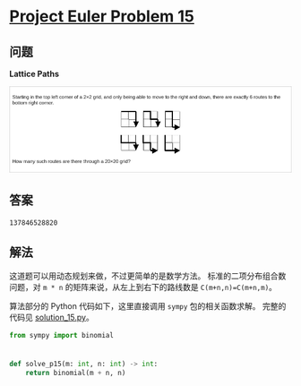 # [Project Euler Problem 15](https://projecteuler.net/problem=15)

## 问题

**Lattice Paths**

![题目截图](../images/problem_15.png)

## 答案

`137846528820`

## 解法

这道题可以用动态规划来做，不过更简单的是数学方法。
标准的二项分布组合数问题，对 `m * n` 的矩阵来说，从左上到右下的路线数是 `C(m+n,n)=C(m+n,m)`。

算法部分的 Python 代码如下，这里直接调用 `sympy` 包的相关函数求解。
完整的代码见 [solution_15.py](../solutions/solution_15.py)。

```python
from sympy import binomial


def solve_p15(m: int, n: int) -> int:
    return binomial(m + n, n)
```
